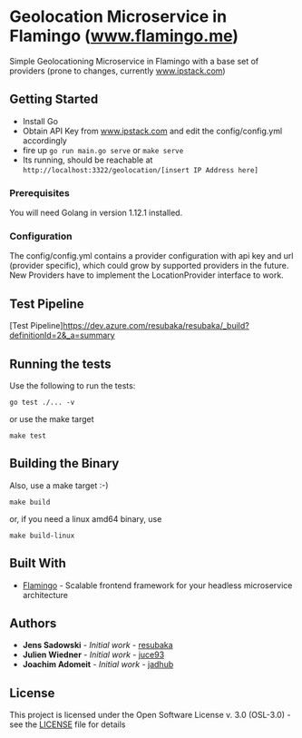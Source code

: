 # Geolocation Microservice in Flamingo (www.flamingo.me)

Simple Geolocationing Microservice in Flamingo with a base set of providers (prone to changes, currently www.ipstack.com)

## Getting Started

- Install Go
- Obtain API Key from www.ipstack.com and edit the config/config.yml accordingly
- fire up ```go run main.go serve``` or ```make serve```
- Its running, should be reachable at ```http://localhost:3322/geolocation/[insert IP Address here]```

### Prerequisites

You will need Golang in version 1.12.1 installed.

### Configuration

The config/config.yml contains a provider configuration with api key and url (provider specific), which could grow by
supported providers in the future. New Providers have to implement the LocationProvider interface to work.

## Test Pipeline

[Test Pipeline]https://dev.azure.com/resubaka/resubaka/_build?definitionId=2&_a=summary

## Running the tests

Use the following to run the tests:

```
go test ./... -v
```

or use the make target
```
make test
```

## Building the Binary

Also, use a make target :-)
```
make build
```
or, if you need a linux amd64 binary, use
```
make build-linux
```

## Built With

* [Flamingo](https://go.aoe.com/#Home) - Scalable frontend framework for your headless microservice architecture

## Authors

* **Jens Sadowski** - *Initial work* - [resubaka](https://github.com/resubaka)
* **Julien Wiedner** - *Initial work* - [juce93](https://github.com/juce93)
* **Joachim Adomeit** - *Initial work* - [jadhub](https://github.com/jadhub)

## License

This project is licensed under the Open Software License v. 3.0 (OSL-3.0) - see the [LICENSE](LICENSE) file for details

